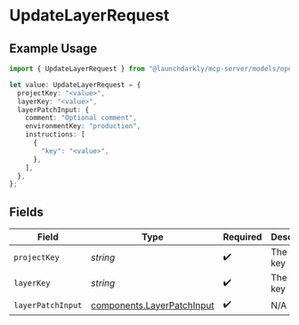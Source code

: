 # UpdateLayerRequest

## Example Usage

```typescript
import { UpdateLayerRequest } from "@launchdarkly/mcp-server/models/operations";

let value: UpdateLayerRequest = {
  projectKey: "<value>",
  layerKey: "<value>",
  layerPatchInput: {
    comment: "Optional comment",
    environmentKey: "production",
    instructions: [
      {
        "key": "<value>",
      },
    ],
  },
};
```

## Fields

| Field                                                                    | Type                                                                     | Required                                                                 | Description                                                              |
| ------------------------------------------------------------------------ | ------------------------------------------------------------------------ | ------------------------------------------------------------------------ | ------------------------------------------------------------------------ |
| `projectKey`                                                             | *string*                                                                 | :heavy_check_mark:                                                       | The project key                                                          |
| `layerKey`                                                               | *string*                                                                 | :heavy_check_mark:                                                       | The layer key                                                            |
| `layerPatchInput`                                                        | [components.LayerPatchInput](../../models/components/layerpatchinput.md) | :heavy_check_mark:                                                       | N/A                                                                      |